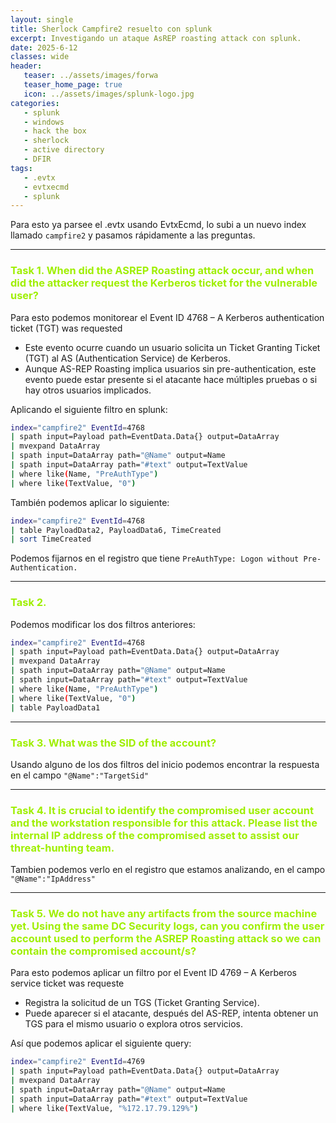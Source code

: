 ```yaml
---
layout: single
title: Sherlock Campfire2 resuelto con splunk
excerpt: Investigando un ataque AsREP roasting attack con splunk.
date: 2025-6-12
classes: wide
header:
   teaser: ../assets/images/forwa
   teaser_home_page: true
   icon: ../assets/images/splunk-logo.jpg
categories:
   - splunk
   - windows
   - hack the box
   - sherlock
   - active directory
   - DFIR
tags:
   - .evtx
   - evtxecmd
   - splunk
---
```



Para esto ya parsee el .evtx usando EvtxEcmd, lo subi a un nuevo index llamado `campfire2` y pasamos rápidamente a las preguntas. 


-------

<h3 style="color: #9FEF00;"> Task 1. When did the ASREP Roasting attack occur, and when did the attacker request the Kerberos ticket for the vulnerable user? </h3>

Para esto podemos monitorear el Event ID 4768 – A Kerberos authentication ticket (TGT) was requested

 - Este evento ocurre cuando un usuario solicita un Ticket Granting Ticket (TGT) al AS (Authentication Service) de Kerberos.
 - Aunque AS-REP Roasting implica usuarios sin pre-authentication, este evento puede estar presente si el atacante hace múltiples pruebas o si hay otros usuarios implicados.

Aplicando el siguiente filtro en splunk: 

```bash 
index="campfire2" EventId=4768
| spath input=Payload path=EventData.Data{} output=DataArray
| mvexpand DataArray
| spath input=DataArray path="@Name" output=Name
| spath input=DataArray path="#text" output=TextValue
| where like(Name, "PreAuthType")
| where like(TextValue, "0")
```

También podemos aplicar lo siguiente: 

```bash 
index="campfire2" EventId=4768
| table PayloadData2, PayloadData6, TimeCreated
| sort TimeCreated
```

Podemos fijarnos en el registro que tiene `PreAuthType: Logon without Pre-Authentication.`

-----

<h3 style="color: #9FEF00;"> Task 2.   </h3>

Podemos modificar los dos filtros anteriores: 

```bash 
index="campfire2" EventId=4768
| spath input=Payload path=EventData.Data{} output=DataArray
| mvexpand DataArray
| spath input=DataArray path="@Name" output=Name
| spath input=DataArray path="#text" output=TextValue
| where like(Name, "PreAuthType")
| where like(TextValue, "0")
| table PayloadData1
```

--------

<h3 style="color: #9FEF00;"> Task 3. What was the SID of the account?  </h3>

Usando alguno de los dos filtros del inicio podemos encontrar la respuesta en el campo `"@Name":"TargetSid"`

-------

<h3 style="color: #9FEF00;"> Task 4. It is crucial to identify the compromised user account and the workstation responsible for this attack. Please list the internal IP address of the compromised asset to assist our threat-hunting team.  </h3>

Tambien podemos verlo en el registro que estamos analizando, en el campo `"@Name":"IpAddress"`

----

<h3 style="color: #9FEF00;"> Task 5. We do not have any artifacts from the source machine yet. Using the same DC Security logs, can you confirm the user account used to perform the ASREP Roasting attack so we can contain the compromised account/s?  </h3>

Para esto podemos aplicar un filtro por el Event ID 4769 – A Kerberos service ticket was requeste

 - Registra la solicitud de un TGS (Ticket Granting Service).
 - Puede aparecer si el atacante, después del AS-REP, intenta obtener un TGS para el mismo usuario o explora otros servicios.

Así que podemos aplicar el siguiente query: 

```bash 
index="campfire2" EventId=4769
| spath input=Payload path=EventData.Data{} output=DataArray
| mvexpand DataArray
| spath input=DataArray path="@Name" output=Name
| spath input=DataArray path="#text" output=TextValue
| where like(TextValue, "%172.17.79.129%")
``` 
